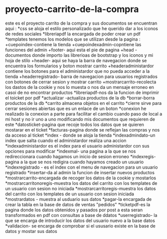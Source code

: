 # proyecto-carrito-de-la-compra
este es el proyecto carrito de la compra y sus documentos se encuentran aqui :
*css se aloja el estilo personalizado que he querido dar a los iconos de redes sociales 
*libreriapdf la encargada de poder crear un pdf
*templates tenemos los modelos que se utilizan desde la pagina :
 +cuepoindex-contiene la tienda 
 +cuepoindexadmin-copntiene las funciones del admin
 +footer- aqui esta el pie de pagina
 +head - documentos donde importo las librerioas de bootstrap y los iconos y mi hoja de stilo 
 +header- aqui se haya la barra de navegacion donde se encuentra los formularios y boton mostrar carrito
 +headeradministardor contiene los botones para el administardor que no pueda acceder a la tienda 
 +headerregistrado- barra de navegacion para usuarios registrados con botones de cerrar sesion y mostrar carrito
 +mostrarcarrito-recolecta los dastos de la cookie y nos lo muesta o nos da un mensaje erroneo en casoi de no encontrar productos 
*libreriapdf-nos da la funcion de imprimir el toicket por pdf 
*actualizar -actualiza productos de la db 
*borrar-borra productos de la db
*carrito  almacena objetos en el carrito
*cierre  sirve para cerrar sesiones abiertas que es un enlace de un boton
*conexion he realizado la conexion a parte para facilitar el cambio cuando paso de local a mi host y no ir uno a uno modificando mis documentos que requieren de este
*datosticket-pagina que recoje todos los datos que se quieren mostarar en el ticket 
*facturas-pagina donde se reflejan las compras y nos da acceso al ticket
*index - donde se aloja la tienda 
*indexadmindato-un index que salta cuando el administardor realiza una accion
*indexadministardor es el index para el usuario administardor con sus opciones para modificar 
*indexmal- una pagina a la que se nos redireccionara cuando hagamos un inicio de sesion erroneo
*indexregis- pagina a la que se nos redigira cuando hayamos creado un usuario
*indexregistrado - es el index con el menu de navegacion para un usuario registrado
*insertar-da al admin la funcion de insertar nuevos productos  
*mostrarcarrito-encargada de recoger los datos de la cookie y mostarlos 
*mostrarcarritonoregis-muestra los datos del carrito con los templates de un usuario con sesion no iniciada
*mostrarcarritoregis-muestra los datos del carrito con los templates de un usuario con sesion iniciada
*mostrardatos - muestra al usduario sus datos 
*pagar-la encargada de crear la tabla en la base de datos de ventas "pedidos"
*ticketpdf-es la pagina donde los datos obtenidos y pasados por post a esta seran transformados en pdf con consultas a base de ddatos 
*userregistrado- la que se encarga de introducir los datos del usuario nuevo a la base datos 
*validacion- se encarga de comprobar si el ususario existe en la base de datos y mostar sus datos

